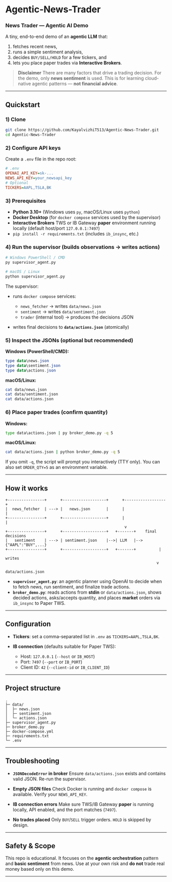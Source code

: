 # Agentic-News-Trader
### News Trader — Agentic AI Demo

A tiny, end-to-end demo of an **agentic LLM** that:

1. fetches recent news,
2. runs a simple sentiment analysis,
3. decides `BUY/SELL/HOLD` for a few tickers, and
4. lets you place paper trades via **Interactive Brokers**.

> **Disclaimer**
> There are many factors that drive a trading decision. For the demo, only **news sentiment** is used. This is for learning cloud-native agentic patterns — **not financial advice**.

---

## Quickstart

### 1) Clone

```bash
git clone https://github.com/KayalvizhiT513/Agentic-News-Trader.git
cd Agentic-News-Trader
```

### 2) Configure API keys

Create a `.env` file in the repo root:

```ini
# .env
OPENAI_API_KEY=sk-...
NEWS_API_KEY=your_newsapi_key
# Optional
TICKERS=AAPL,TSLA,BK
```

### 3) Prerequisites

* **Python 3.10+** (Windows uses `py`, macOS/Linux uses `python`)
* **Docker Desktop** (for `docker compose` services used by the supervisor)
* **Interactive Brokers** TWS or IB Gateway **paper** environment running locally (default host/port `127.0.0.1:7497`)
* `pip install -r requirements.txt` (includes `ib_insync`, etc.)

### 4) Run the supervisor (builds observations → writes actions)

```bash
# Windows PowerShell / CMD
py supervisor_agent.py

# macOS / Linux
python supervisor_agent.py
```

The supervisor:

* runs `docker compose` services:

  * `news_fetcher` → writes `data/news.json`
  * `sentiment` → writes `data/sentiment.json`
  * `trader` (internal tool) → produces the decisions JSON
* writes final decisions to **`data/actions.json`** (atomically)

### 5) Inspect the JSONs (optional but recommended)

**Windows (PowerShell/CMD):**

```powershell
type data\news.json
type data\sentiment.json
type data\actions.json
```

**macOS/Linux:**

```bash
cat data/news.json
cat data/sentiment.json
cat data/actions.json
```

### 6) Place paper trades (confirm quantity)

**Windows:**

```bat
type data\actions.json | py broker_demo.py -q 5
```

**macOS/Linux:**

```bash
cat data/actions.json | python broker_demo.py -q 5
```

If you omit `-q`, the script will prompt you interactively (TTY only).
You can also set `ORDER_QTY=5` as an environment variable.

---

## How it works

```
+----------------+      +-------------------+      +------------------+
|  news_fetcher  | ---> |   news.json       |      |                  |
+----------------+      +-------------------+      |                  |
                                                    v
+----------------+      +-------------------+   +-------+    final decisions
|   sentiment    | ---> | sentiment.json    |-->| LLM   |--> {"AAPL":"BUY",...}
+----------------+      +-------------------+   +-------+          |
                                                                  writes
                                                                  v
                                                           data/actions.json
```

* **`supervisor_agent.py`**: an agentic planner using OpenAI to decide when to fetch news, run sentiment, and finalize trade actions.
* **`broker_demo.py`**: reads actions from **stdin** or `data/actions.json`, shows decided actions, asks/accepts quantity, and places **market** orders via `ib_insync` to Paper TWS.

---

## Configuration

* **Tickers**: set a comma-separated list in `.env` as `TICKERS=AAPL,TSLA,BK`.
* **IB connection** (defaults suitable for Paper TWS):

  * Host: `127.0.0.1` (`--host` or `IB_HOST`)
  * Port: `7497` (`--port` or `IB_PORT`)
  * Client ID: `42` (`--client-id` or `IB_CLIENT_ID`)

---

## Project structure

```
.
├─ data/
│  ├─ news.json
│  ├─ sentiment.json
│  └─ actions.json
├─ supervisor_agent.py
├─ broker_demo.py
├─ docker-compose.yml
├─ requirements.txt
└─ .env
```

---

## Troubleshooting

* **`JSONDecodeError` in broker**
  Ensure `data/actions.json` exists and contains valid JSON. Re-run the supervisor.

* **Empty JSON files**
  Check Docker is running and `docker compose` is available. Verify your `NEWS_API_KEY`.

* **IB connection errors**
  Make sure TWS/IB Gateway **paper** is running locally, API enabled, and the port matches (`7497`).

* **No trades placed**
  Only `BUY`/`SELL` trigger orders. `HOLD` is skipped by design.

---

## Safety & Scope

This repo is educational. It focuses on the **agentic orchestration** pattern and **basic sentiment** from news. Use at your own risk and **do not** trade real money based only on this demo.

---
